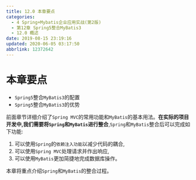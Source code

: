 ```yaml
---
title: 12.0 本章要点
categories: 
  - 4 Spring+Mybatis企业应用实战(第2版)
  - 第12章 Spring5整合MyBatis3
  - 12.0 概述
date: 2019-08-15 23:19:16
updated: 2020-06-05 03:17:50
abbrlink: 12372642
---
```

# 本章要点
- `Spring5`整合`MyBatis3`的配置
- `Spring5`整合`MyBatis3`的优势

前面章节详细介绍了`Spring MVC`的常用功能和`MyBatis`的基本用法。**在实际的项目开发中,我们需要将`Spring`和`MyBatis`进行整合**,`Spring`和`MyBatis`整合后可以完成如下功能:
1. 可以使用`Spring`的`依赖注入功能`以减少代码的耦合,
2. 可以使用`Spring MVC`处理请求并作出响应,
3. 可以使用`MyBatis`更加简捷地完成数据库操作。

本章将重点介绍`Spring`和`MyBatis`的整合过程。
